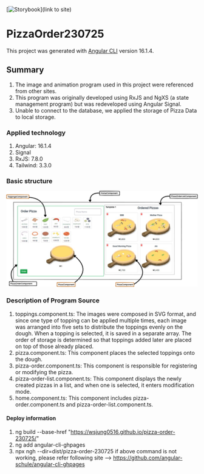 [![Storybook](https://cdn.jsdelivr.net/gh/storybookjs/brand@main/badge/badge-storybook.svg)](link to site)
# PizzaOrder230725

This project was generated with [Angular CLI](https://github.com/angular/angular-cli) version 16.1.4.

## Summary
1. The image and animation program used in this project were referenced from other sites.
2. This program was originally developed using RxJS and NgXS (a state management program) but was redeveloped using Angular Signal.
3. Unable to connect to the database, we applied the storage of Pizza Data to local storage.
### Applied technology
1. Angular: 16.1.4 
2. Signal 
3. RxJS: 7.8.0
4. Tailwind: 3.3.0
### Basic structure
![](src/assets/img/pizza-order2.png)

### Description of Program Source
1. toppings.component.ts: The images were composed in SVG format, and since one type of topping can be applied multiple times, each image was arranged into five sets to distribute the toppings evenly on the dough. When a topping is selected, it is saved in a separate array. The order of storage is determined so that toppings added later are placed on top of those already placed. 
2. pizza.component.ts: This component places the selected toppings onto the dough.
3. pizza-order.component.ts: This component is responsible for registering or modifying the pizza.
4. pizza-order-list.component.ts: This component displays the newly created pizzas in a list, and when one is selected, it enters modification mode.
5. home.component.ts: This component includes pizza-order.component.ts and pizza-order-list.component.ts.


#### Deploy information

1. ng build --base-href "https://wsjung0516.github.io/pizza-order-230725/"
2. ng add angular-cli-ghpages
3. npx ngh --dir=dist/pizza-order-230725
   if above command is not working, please refer following site --> https://github.com/angular-schule/angular-cli-ghpages
